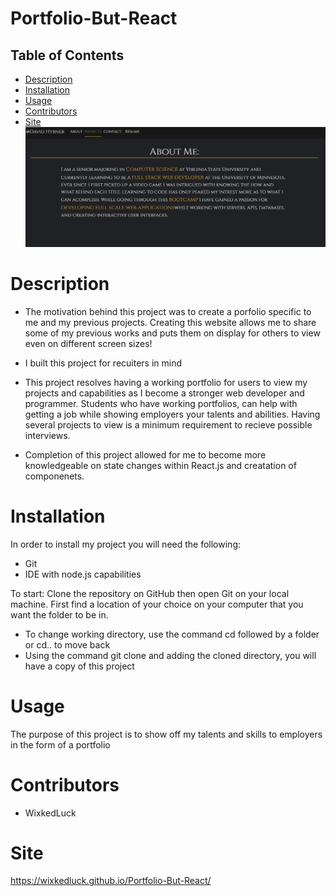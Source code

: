 # Portfolio-But-React
## Table of Contents
* [Description](#description)
* [Installation](#installation)
* [Usage](#usage)
 * [Contributors](#contributors)
 * [Site](#site)
![PortfolioV2](./src/images/LandingPage.PNG)
# Description
- The motivation behind this project was to create a porfolio specific to me and my previous projects. Creating this website allows me to share some of my previous works and puts them on display for others to view even on different screen sizes!

- I built this project for recuiters in mind

- This project resolves having a working portfolio for users to view my projects and capabilities as I become a stronger web developer and programmer. Students who have working portfolios, can help with getting a job while showing employers your talents and abilities. Having several projects to view is a minimum requirement to recieve possible interviews.

- Completion of this project allowed for me to become more knowledgeable on state changes within React.js and creatation of componenets. 



# Installation
In order to install my project you will need the following: 
- Git
- IDE with node.js capabilities 

To start: 
Clone the repository on GitHub then open Git on your local machine. First find a location of your choice on your computer that you want the folder to be in.
- To change working directory, use the command cd followed by a folder or cd.. to move back  
- Using the command git clone and adding the cloned directory, you will have a copy of this project


# Usage 
The purpose of this project is to show off my talents and skills to employers in the form of a portfolio


# Contributors
- WixkedLuck


# Site
https://wixkedluck.github.io/Portfolio-But-React/

